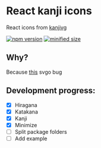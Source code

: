 # React kanji icons

React icons from <a href="https://github.com/KanjiVG/kanjivg">kanjivg</a>

[![npm version](https://badgen.net/npm/v/kanji-react-icons)](https://badgen.net/npm/v/kanji-react-icons)
[![minified size](https://badgen.net/bundlephobia/min/kanji-react-icons)](https://badgen.net/bundlephobia/min/kanji-react-icons)

## Why?

Because <a href="https://github.com/svg/svgo/issues/1530">this</a> svgo bug

## Development progress:

- [x] Hiragana
- [x] Katakana
- [x] Kanji
- [x] Minimize
- [ ] Split package folders
- [ ] Add example
